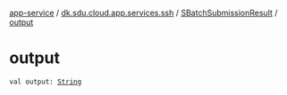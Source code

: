 [app-service](../../index.md) / [dk.sdu.cloud.app.services.ssh](../index.md) / [SBatchSubmissionResult](index.md) / [output](./output.md)

# output

`val output: `[`String`](https://kotlinlang.org/api/latest/jvm/stdlib/kotlin/-string/index.html)